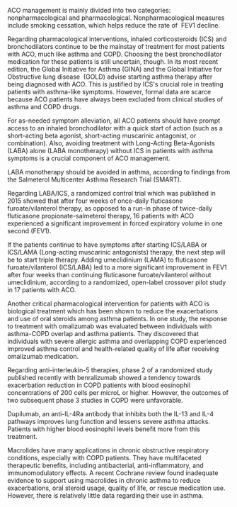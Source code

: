 ACO management is mainly divided into two categories: nonpharmacological and pharmacological. Nonpharmacological measures include smoking cessation, which helps reduce the rate of  FEV1 decline.

Regarding pharmacological interventions, inhaled corticosteroids (ICS) and bronchodilators continue to be the mainstay of treatment for most patients with ACO, much like asthma and COPD. Choosing the best bronchodilator medication for these patients is still uncertain, though. In its most recent edition, the Global Initiative for Asthma (GINA) and the Global Initiative for Obstructive lung disease  (GOLD) advise starting asthma therapy after being diagnosed with ACO. This is justified by ICS's crucial role in treating patients with asthma-like symptoms. However, formal data are scarce because ACO patients have always been excluded from clinical studies of asthma and COPD drugs.

For as-needed symptom alleviation, all ACO patients should have prompt access to an inhaled bronchodilator with a quick start of action (such as a short-acting beta agonist, short-acting muscarinic antagonist, or combination). Also, avoiding treatment with Long-Acting Beta-Agonists (LABA) alone (LABA monotherapy) without ICS in patients with asthma symptoms is a crucial component of ACO management.

LABA monotherapy should be avoided in asthma, according to findings from the Salmeterol Multicenter Asthma Research Trial (SMART).

Regarding LABA/ICS, a randomized control trial which was published in 2015 showed that after four weeks of once-daily fluticasone furoate/vilanterol therapy, as opposed to a run-in phase of twice-daily fluticasone propionate-salmeterol therapy, 16 patients with ACO experienced a significant improvement in forced expiratory volume in one second (FEV1).

If the patients continue to have symptoms after starting ICS/LABA or ICS/LAMA (Long-acting muscarinic antagonists) therapy, the next step will be to start triple therapy. Adding umeclidinium (LAMA) to fluticasone furoate/vilanterol (ICS/LABA) led to a more significant improvement in FEV1 after four weeks than continuing fluticasone furoate/vilanterol without umeclidinium, according to a randomized, open-label crossover pilot study in 17 patients with ACO.

Another critical pharmacological intervention for patients with ACO is biological treatment which has been shown to reduce the exacerbations and use of oral steroids among asthma patients. In one study, the response to treatment with omalizumab was evaluated between individuals with asthma-COPD overlap and asthma patients. They discovered that individuals with severe allergic asthma and overlapping COPD experienced improved asthma control and health-related quality of life after receiving omalizumab medication.

Regarding anti-interleukin-5 therapies, phase 2 of a randomized study published recently with benralizumab showed a tendency towards exacerbation reduction in COPD patients with blood eosinophil concentrations of 200 cells per microL or higher. However, the outcomes of two subsequent phase 3 studies in COPD were unfavorable.

Dupilumab, an anti-IL-4Ra antibody that inhibits both the IL-13 and IL-4 pathways improves lung function and lessens severe asthma attacks. Patients with higher blood eosinophil levels benefit more from this treatment.

Macrolides have many applications in chronic obstructive respiratory conditions, especially with COPD patients. They have multifaceted therapeutic benefits, including antibacterial, anti-inflammatory, and immunomodulatory effects. A recent Cochrane review found inadequate evidence to support using macrolides in chronic asthma to reduce exacerbations, oral steroid usage, quality of life, or rescue medication use. However, there is relatively little data regarding their use in asthma.